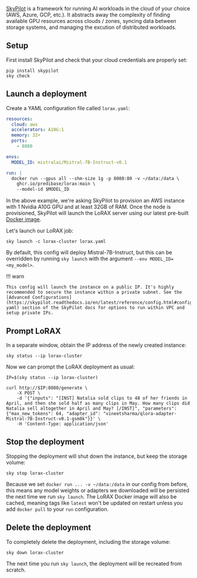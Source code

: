[SkyPilot](https://github.com/skypilot-org/skypilot) is a framework for running AI workloads
in the cloud of your choice (AWS, Azure, GCP, etc.). It abstracts away the complexity of finding available GPU resources across clouds / zones, syncing data between
storage systems, and managing the excution of distributed workloads.

## Setup

First install SkyPilot and check that your cloud credentials are properly set:

```shell
pip install skypilot
sky check
```

## Launch a deployment

Create a YAML configuration file called `lorax.yaml`:

```yaml
resources:
  cloud: aws
  accelerators: A10G:1
  memory: 32+
  ports: 
    - 8080

envs:
  MODEL_ID: mistralai/Mistral-7B-Instruct-v0.1

run: |
  docker run --gpus all --shm-size 1g -p 8080:80 -v ~/data:/data \
    ghcr.io/predibase/lorax:main \
    --model-id $MODEL_ID
```

In the above example, we're asking SkyPilot to provision an AWS instance with 1 Nvidia A10G GPU and at least 32GB of RAM. Once the node is provisioned,
SkyPilot will launch the LoRAX server using our latest pre-built [Docker image](./docker.md).

Let's launch our LoRAX job:

```shell
sky launch -c lorax-cluster lorax.yaml
```

By default, this config will deploy Mistral-7B-Instruct, but this can be overridden by running `sky launch` with the argument `--env MODEL_ID=<my_model>`.

!!! warn
    
    This config will launch the instance on a public IP. It's highly recommended to secure the instance within a private subnet. See the [Advanced Configurations](https://skypilot.readthedocs.io/en/latest/reference/config.html#config-yaml) section of the SkyPilot docs for options to run within VPC and setup private IPs.

## Prompt LoRAX

In a separate window, obtain the IP address of the newly created instance:

```shell
sky status --ip lorax-cluster
```

Now we can prompt the LoRAX deployment as usual:

```shell
IP=$(sky status --ip lorax-cluster)

curl http://$IP:8080/generate \
    -X POST \
    -d '{"inputs": "[INST] Natalia sold clips to 48 of her friends in April, and then she sold half as many clips in May. How many clips did Natalia sell altogether in April and May? [/INST]", "parameters": {"max_new_tokens": 64, "adapter_id": "vineetsharma/qlora-adapter-Mistral-7B-Instruct-v0.1-gsm8k"}}' \
    -H 'Content-Type: application/json'
```

## Stop the deployment

Stopping the deployment will shut down the instance, but keep the storage volume:

```shell
sky stop lorax-cluster
```

Because we set `docker run ... -v ~/data:/data` in our config from before, this means any model weights or adapters we downloaded will be persisted the next time we run `sky launch`. The LoRAX Docker image will also be cached, meaning tags like `latest` won't be updated on restart unless you add `docker pull` to your `run` configuration.

## Delete the deployment

To completely delete the deployment, including the storage volume:

```shell
sky down lorax-cluster
```

The next time you run `sky launch`, the deployment will be recreated from scratch.
